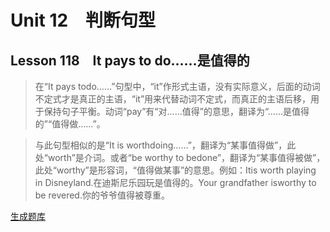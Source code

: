 ﻿ # Unit 12　判断句型
 ## Lesson 118　It pays to do……是值得的
 
> 在“It pays todo……”句型中，“it”作形式主语，没有实际意义，后面的动词不定式才是真正的主语，“it”用来代替动词不定式，而真正的主语后移，用于保持句子平衡。动词“pay”有“对……值得”的意思，翻译为“……是值得的”“值得做……”。

> 与此句型相似的是“It is worthdoing……”，翻译为“某事值得做”，此处“worth”是介词。或者“be worthy to bedone”，翻译为“某事值得被做”，此处“worthy”是形容词，“值得做某事”的意思。例如：Itis worth playing in Disneyland.在迪斯尼乐园玩是值得的。Your grandfather isworthy to be revered.你的爷爷值得被尊重。


 [生成题库](./question/f118.json)